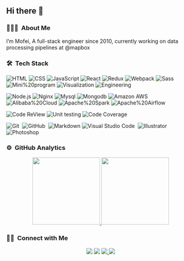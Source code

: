 
<h2>Hi there 👋  </h2>

### 👨🏻‍💻 &nbsp;About Me

I’m Mofei, A full-stack engineer since 2010, currently working on data processing pipelines at @mapbox

### 🛠 &nbsp;Tech Stack

![HTML](https://img.shields.io/badge/HTML-11y-24292e?style=flat-square&logo=HTML5&logoColor=FFFFFF&labelColor=24292e) ![CSS](https://img.shields.io/badge/CSS-11y-24292e?style=flat-square&logo=CSS3&logoColor=FFFFFF&labelColor=24292e) ![JavaScript](https://img.shields.io/badge/JavaScript-11y-24292e?style=flat-square&logo=JavaScript&logoColor=FFFFFF&labelColor=24292e) ![React](https://img.shields.io/badge/React-7y-24292e?style=flat-square&logo=React&logoColor=FFFFFF&labelColor=24292e) ![Redux](https://img.shields.io/badge/Redux-6y-24292e?style=flat-square&logo=Redux&logoColor=FFFFFF&labelColor=24292e) ![Webpack](https://img.shields.io/badge/Webpack-6y-24292e?style=flat-square&logo=Webpack&logoColor=FFFFFF&labelColor=24292e)  ![Sass](https://img.shields.io/badge/Sass-6y-24292e?style=flat-square&logo=Sass&logoColor=FFFFFF&labelColor=24292e) ![Mini%20program](https://img.shields.io/badge/Mini%20program-6y-24292e?style=flat-square&logo=WeChat&logoColor=FFFFFF&labelColor=24292e) ![Visualization](https://img.shields.io/badge/Visualization-6y-24292e?style=flat-square&logo=reverbnation&logoColor=FFFFFF&labelColor=24292e) ![Engineering](https://img.shields.io/badge/Engineering-5y-24292e?style=flat-square&logo=reverbnation&logoColor=FFFFFF&labelColor=24292e)


![Node.js](https://img.shields.io/badge/Node.js-6y-24292e?style=flat-square&logo=Node.js&logoColor=FFFFFF&labelColor=24292e) ![Nginx](https://img.shields.io/badge/Nginx-6y-24292e?style=flat-square&logo=Nginx&logoColor=FFFFFF&labelColor=24292e) ![Mysql](https://img.shields.io/badge/Mysql-4y-24292e?style=flat-square&logo=Mysql&logoColor=FFFFFF&labelColor=24292e) ![Mongodb](https://img.shields.io/badge/Mongodb-4y-24292e?style=flat-square&logo=Mongodb&logoColor=FFFFFF&labelColor=24292e) ![Amazon AWS](https://img.shields.io/badge/Amazon%20Aws-4y-24292e?style=flat-square&logo=Amazon-Aws&logoColor=FFFFFF&labelColor=24292e) ![Alibaba%20Cloud](https://img.shields.io/badge/Alibaba%20Cloud-4y-24292e?style=flat-square&logo=Alibaba-Cloud&logoColor=FFFFFF&labelColor=24292e) ![Apache%20Spark](https://img.shields.io/badge/Apache%20Spark-1y-24292e?style=flat-square&logo=Apache%20Spark&logoColor=FFFFFF&labelColor=24292e) ![Apache%20Airflow](https://img.shields.io/badge/Apache%20Airflow-1y-24292e?style=flat-square&logo=Apache%20Airflow&logoColor=FFFFFF&labelColor=24292e)

![Code ReView](https://img.shields.io/badge/Code%20Review-4y-24292e?style=flat-square&logo=Visual-Studio-Code&logoColor=FFFFFF&labelColor=24292e) ![Unit testing](https://img.shields.io/badge/Unit%20testing-3y-24292e?style=flat-square&logo=Travis-CI&logoColor=FFFFFF&labelColor=24292e) ![Code Coverage](https://img.shields.io/badge/Code%20Coverage-3y-24292e?style=flat-square&logo=Codecov&logoColor=FFFFFF&labelColor=24292e)


![Git](https://img.shields.io/badge/-Git-24292e?style=flat&logo=git)&nbsp; ![GitHub](https://img.shields.io/badge/-GitHub-24292e?style=flat&logo=github)&nbsp; ![Markdown](https://img.shields.io/badge/-Markdown-24292e?style=flat&logo=markdown) ![Visual Studio Code](https://img.shields.io/badge/-Visual%20Studio%20Code-24292e?style=flat&logo=visual-studio-code&logoColor=007ACC)&nbsp; ![Illustrator](https://img.shields.io/badge/-Illustrator-24292e?style=flat&logo=adobe-illustrator)&nbsp; ![Photoshop](https://img.shields.io/badge/-Photoshop-24292e?style=flat&logo=adobe-photoshop)&nbsp;

### ⚙️ &nbsp;GitHub Analytics

<p align="center">
<a href="https://github.com/zmofei">
  <img height="180em" src="https://github-readme-stats-eight-theta.vercel.app/api?username=zmofei&show_icons=true&theme=nord&include_all_commits=true&count_private=true"/>
  <img height="180em" src="https://github-readme-stats-eight-theta.vercel.app/api/top-langs/?username=zmofei&layout=compact&langs_count=8&theme=nord"/>
</a>
</p>


### 🤝🏻 &nbsp;Connect with Me

<p align="center">
<a href="https://linkedin.com/in/mofei-zhu"><img src="https://img.shields.io/badge/-Mofei--Zhu-0077B5?style=flat&logo=Linkedin&logoColor=white"/></a>
<a href="mailto:zhuwenlong1027@gmail.com"><img src="https://img.shields.io/badge/-zhuwenlong1027@gmail.com-D14836?style=flat&logo=Gmail&logoColor=white"/></a>
<a href="https://instagram.com/zhu_wenlong"><img src="https://img.shields.io/badge/-@zhu__wenlong_-E4405F?style=flat&logo=Instagram&logoColor=white"/>
<a href="https://www.zhuwenlong.com"><img src="https://img.shields.io/badge/-https%3A%2F%2Fwww.zhuwenlong.com-1769FF?style=flat&logo=Google-Chrome&logoColor=white"/></a>
</p>
